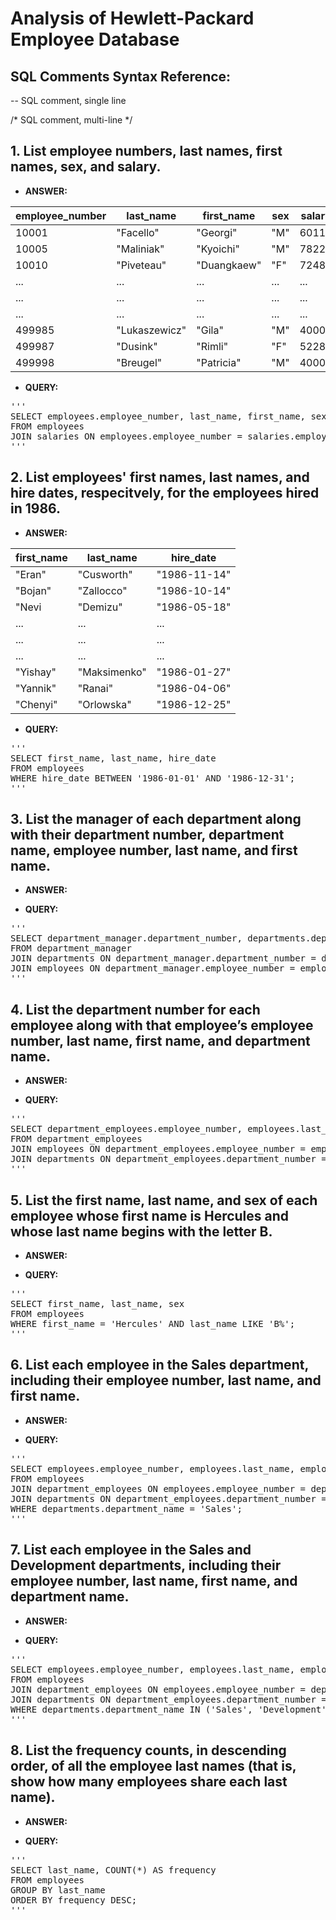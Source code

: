 # Analysis of Hewlett-Packard Employee Database

## SQL Comments Syntax Reference:
-- SQL comment, single line

/* SQL comment,
 multi-line */

## 1. List employee numbers, last names, first names, sex, and salary.
- **ANSWER:**

|employee_number|last_name    |first_name    |sex  |salary|
|---------------|-------------|--------------|-----|------|
|10001          |"Facello"    |	"Georgi"   |"M"  |60117   |
|10005          |"Maliniak"   |	"Kyoichi"  |"M"  |78228   |
|10010          |"Piveteau"   |	"Duangkaew"|"F"  |72488   |
|...            |...          |...         |...  |...     |
|...            |...          |...         |...  |...     |
|...            |...          |...         |...  |...     |
|499985         |"Lukaszewicz"|"Gila"      |"M"  |40000   |
|499987	        |"Dusink"     |"Rimli"     |"F"  |52282   |
|499998	        |"Breugel"    |"Patricia"  |"M"  |40000   |


- **QUERY:**

<pre>
'''
SELECT employees.employee_number, last_name, first_name, sex, salary
FROM employees
JOIN salaries ON employees.employee_number = salaries.employee_number;
'''
</pre>

## 2. List employees' first names, last names, and hire dates, respecitvely, for the employees hired in 1986.
- **ANSWER:**

|first_name|last_name    |hire_date   |
|----------|-------------|------------|
|"Eran"	   |"Cusworth"   |"1986-11-14"|
|"Bojan"   |"Zallocco"	 |"1986-10-14"|
|"Nevi     |"Demizu"	 |"1986-05-18"|
|...       |...          |...         |
|...       |...          |...         |
|...       |...          |...         |
|"Yishay"  |"Maksimenko" |"1986-01-27"|
|"Yannik"  |"Ranai"      |"1986-04-06"|
|"Chenyi"  |"Orlowska"   |"1986-12-25"|

- **QUERY:**

<pre>
'''
SELECT first_name, last_name, hire_date
FROM employees
WHERE hire_date BETWEEN '1986-01-01' AND '1986-12-31';
'''
</pre>

## 3. List the manager of each department along with their department number, department name, employee number, last name, and first name.
- **ANSWER:**


- **QUERY:**

<pre>
'''
SELECT department_manager.department_number, departments.department_name, department_manager.employee_number, employees.last_name, employees.first_name
FROM department_manager
JOIN departments ON department_manager.department_number = departments.department_number
JOIN employees ON department_manager.employee_number = employees.employee_number;
'''
</pre>

## 4. List the department number for each employee along with that employee’s employee number, last name, first name, and department name.
- **ANSWER:**


- **QUERY:**

<pre>
'''
SELECT department_employees.employee_number, employees.last_name, employees.first_name, departments.department_name
FROM department_employees
JOIN employees ON department_employees.employee_number = employees.employee_number
JOIN departments ON department_employees.department_number = departments.department_number;
'''
</pre>

## 5. List the first name, last name, and sex of each employee whose first name is Hercules and whose last name begins with the letter B.
- **ANSWER:**


- **QUERY:**

<pre>
'''
SELECT first_name, last_name, sex
FROM employees
WHERE first_name = 'Hercules' AND last_name LIKE 'B%';
'''
</pre>

## 6. List each employee in the Sales department, including their employee number, last name, and first name.
- **ANSWER:**


- **QUERY:**

<pre>
'''
SELECT employees.employee_number, employees.last_name, employees.first_name
FROM employees
JOIN department_employees ON employees.employee_number = department_employees.employee_number
JOIN departments ON department_employees.department_number = departments.department_number
WHERE departments.department_name = 'Sales';
'''
</pre>

## 7. List each employee in the Sales and Development departments, including their employee number, last name, first name, and department name.
- **ANSWER:**


- **QUERY:**

<pre>
'''
SELECT employees.employee_number, employees.last_name, employees.first_name, departments.department_name
FROM employees
JOIN department_employees ON employees.employee_number = department_employees.employee_number
JOIN departments ON department_employees.department_number = departments.department_number
WHERE departments.department_name IN ('Sales', 'Development');
'''
</pre>

## 8. List the frequency counts, in descending order, of all the employee last names (that is, show how many employees share each last name).
- **ANSWER:**


- **QUERY:**

<pre>
'''
SELECT last_name, COUNT(*) AS frequency
FROM employees
GROUP BY last_name
ORDER BY frequency DESC;
'''
</pre>
